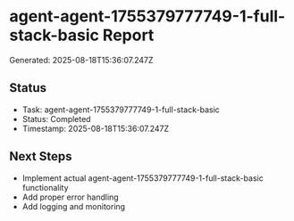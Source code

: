 # agent-agent-1755379777749-1-full-stack-basic Report

Generated: 2025-08-18T15:36:07.247Z

## Status
- Task: agent-agent-1755379777749-1-full-stack-basic
- Status: Completed
- Timestamp: 2025-08-18T15:36:07.247Z

## Next Steps
- Implement actual agent-agent-1755379777749-1-full-stack-basic functionality
- Add proper error handling
- Add logging and monitoring
